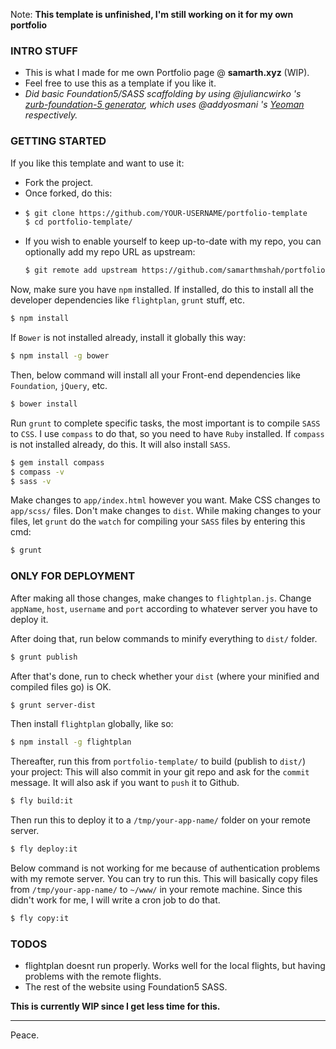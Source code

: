 Note: **This template is unfinished, I'm still working on it for my own portfolio**

### INTRO STUFF

- This is what I made for me own Portfolio page @ **samarth.xyz** (WIP).
- Feel free to use this as a template if you like it.
- *Did basic Foundation5/SASS scaffolding by using @juliancwirko 's [zurb-foundation-5 generator](https://github.com/juliancwirko/generator-zf5.git), which uses @addyosmani 's [Yeoman](https://github.com/yeoman) respectively.*

### GETTING STARTED

If you like this template and want to use it:

- Fork the project.
- Once forked, do this:
- ```sh
  $ git clone https://github.com/YOUR-USERNAME/portfolio-template
  $ cd portfolio-template/
  ```
- If you wish to enable yourself to keep up-to-date with my repo, you can optionally add my repo URL as upstream:
  ```sh
  $ git remote add upstream https://github.com/samarthmshah/portfolio-template.git
  ```

Now, make sure you have `npm` installed. If installed, do this to install all the developer dependencies like `flightplan`, `grunt` stuff, etc.

```sh
$ npm install
```

If `Bower` is not installed already, install it globally this way:

```sh
$ npm install -g bower
```

Then, below command will install all your Front-end dependencies like `Foundation`, `jQuery`, etc.

```sh
$ bower install
```

Run `grunt` to complete specific tasks, the most important is to compile `SASS` to `CSS`.
I use `compass` to do that, so you need to have `Ruby` installed.
If `compass` is not installed already, do this. It will also install `SASS`.

```sh
$ gem install compass
$ compass -v
$ sass -v
```


Make changes to `app/index.html` however you want. Make CSS changes to `app/scss/` files. Don't make changes to `dist`. While making changes to your files, let `grunt` do the `watch` for compiling your `SASS` files by entering this cmd:
```sh
$ grunt
```

### ONLY FOR DEPLOYMENT

After making all those changes, make changes to ``flightplan.js``. Change `appName`, `host`, `username` and `port` according to whatever server you have to deploy it.

After doing that, run below commands to minify everything to ``dist/`` folder.

```sh
$ grunt publish
```

After that's done, run to check whether your `dist` (where your minified and compiled files go) is OK.

```sh
$ grunt server-dist
```

Then install `flightplan` globally, like so:

```sh
$ npm install -g flightplan
```

Thereafter, run this from `portfolio-template/` to build (publish to `dist/`) your project: This will also commit in your git repo and ask for the `commit` message. It will also ask if you want to `push` it to Github.
```sh
$ fly build:it
```

Then run this to deploy it to a `/tmp/your-app-name/` folder on your remote server.
```sh
$ fly deploy:it
```

Below command is not working for me because of authentication problems with my remote server. You can try to run this. This will basically copy files from `/tmp/your-app-name/` to `~/www/` in your remote machine. Since this didn't work for me, I will write a cron job to do that.
```sh
$ fly copy:it
```
### TODOS

- flightplan doesnt run properly. Works well for the local flights, but having problems with the remote flights.
- The rest of the website using Foundation5 SASS.

**This is currently WIP since I get less time for this.**

___
Peace.
